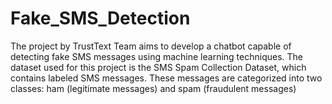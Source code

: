 # Fake_SMS_Detection
The project by TrustText Team aims to develop a chatbot capable of detecting fake SMS messages using machine learning techniques. The dataset used for this project is the SMS Spam Collection Dataset, which contains labeled SMS messages. These messages are categorized into two classes: ham (legitimate messages) and spam (fraudulent messages)
